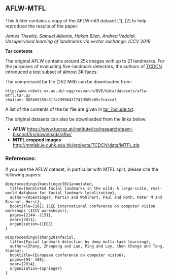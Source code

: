 ## AFLW-MTFL

This folder contains a copy of the AFLW-mtfl dataset [1], [2] to help reproduce the results of the paper:

*James Thewlis, Samuel Albanie, Hakan Bilen, Andrea Vedaldi. Unsupervised learning of landmarks via vector exchange. ICCV 2019*

**Tar contents**

The original AFLW contains around 25k images with up to 21 landmarks. For the purposes of evaluating five-landmark detectors, the authors of [TCDCN](http://mmlab.ie.cuhk.edu.hk/projects/TCDCN.html) introduced a test subset of almost 3K faces.


The compressed tar file (252 MiB) can be downloaded from:

```
http:/www.robots.ox.ac.uk/~vgg/research/DVE/data/datasets/aflw-mtfl.tar.gz
sha1sum: 885b09159c61fa29998437747d589c65cfc4ccd3
```
A list of the contents of the tar file are given in [tar_include.txt](tar_include.txt).


The original datasets can also be downloaded from the links below:

* **AFLW** https://www.tugraz.at/institute/icg/research/team-bischof/lrs/downloads/aflw/
* **MTFL cropped images** http://mmlab.ie.cuhk.edu.hk/projects/TCDCN/data/MTFL.zip

### References:
If you use the AFLW dataset, in particular with MTFL split, please cite the following papers:

```
@inproceedings{koestinger2011annotated,
  title={Annotated facial landmarks in the wild: A large-scale, real-world database for facial landmark localization},
  author={Koestinger, Martin and Wohlhart, Paul and Roth, Peter M and Bischof, Horst},
  booktitle={2011 IEEE international conference on computer vision workshops (ICCV workshops)},
  pages={2144--2151},
  year={2011},
  organization={IEEE}
}
```
```
@inproceedings{zhang2014facial,
  title={Facial landmark detection by deep multi-task learning},
  author={Zhang, Zhanpeng and Luo, Ping and Loy, Chen Change and Tang, Xiaoou},
  booktitle={European conference on computer vision},
  pages={94--108},
  year={2014},
  organization={Springer}
}
```